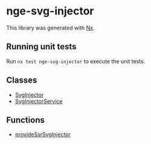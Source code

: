 # nge-svg-injector

This library was generated with [Nx](https://nx.dev).

## Running unit tests

Run `nx test nge-svg-injector` to execute the unit tests.

## Classes

- [SvgInjector](/api/nge-svg-injector/Class.SvgInjector.md)
- [SvgInjectorService](/api/nge-svg-injector/Class.SvgInjectorService.md)

## Functions

- [provideSsrSvgInjector](/api/nge-svg-injector/Function.provideSsrSvgInjector.md)
